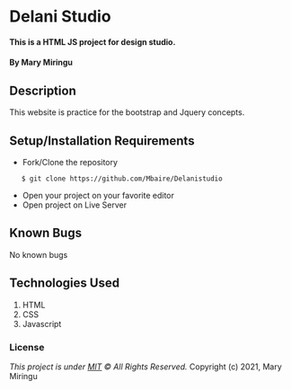 # Delani Studio
#### This is a HTML JS project for design studio.
#### By **Mary Miringu**
## Description
 This website is practice for the bootstrap and Jquery concepts.
 
## Setup/Installation Requirements
* Fork/Clone the repository
```
   $ git clone https://github.com/Mbaire/Delanistudio
```
* Open your project on your favorite editor
* Open project on Live Server
## Known Bugs
No known bugs
## Technologies Used
1. HTML
2. CSS 
3. Javascript


### License
*This project is under [MIT](https://choosealicense.com/licenses/mit/) &COPY;  All Rights Reserved.*
Copyright (c) 2021, Mary Miringu
